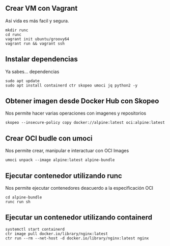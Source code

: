 ## Crear VM con Vagrant

Así vida es más facil y segura.

```
mkdir runc
cd runc
vagrant init ubuntu/groovy64
vagrant run && vagrant ssh
```

## Instalar dependencias

Ya sabes... dependencias

```
sudo apt update
sudo apt install containerd ctr skopeo umoci jq python2 -y
```

## Obtener imagen desde Docker Hub con Skopeo

Nos permite hacer varias operaciones con imagenes y repositorios

```
skopeo --insecure-policy copy docker://alpine:latest oci:alpine:latest
```

## Crear OCI budle con umoci

Nos permite crear, manipular e interactuar con OCI Images

```
umoci unpack --image alpine:latest alpine-bundle
```

## Ejecutar contenedor utilizando runc

Nos permite ejecutar contenedores deacuerdo a la especificación OCI

```
cd alpine-bundle
runc run sh
```

## Ejecutar un contenedor utilizando containerd

```
systemctl start containerd
ctr image pull docker.io/library/nginx:latest
ctr run --rm --net-host -d docker.io/library/nginx:latest nginx
```

